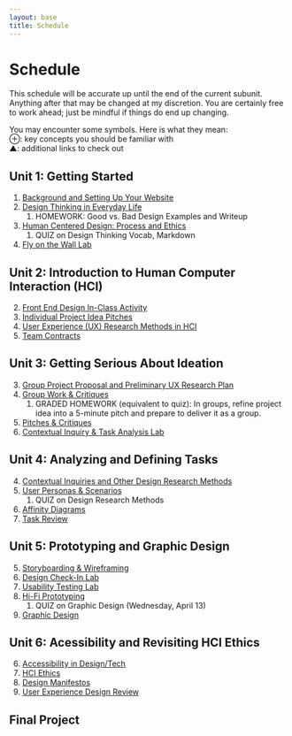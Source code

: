 ```yaml
---
layout: base
title: Schedule
---
```

# Schedule
This schedule will be accurate up until the end of the current subunit. Anything after that may be changed at my discretion. You are certainly free to work ahead; just be mindful if things do end up changing.

<div class="Legend">
You may encounter some symbols. Here is what they mean: <br>
⊕: key concepts you should be familiar with<br>
▲: additional links to check out
</div>

## Unit 1: Getting Started
  1. [Background and Setting Up Your Website]({{site.baseurl}}/units/01/01/)
  1. [Design Thinking in Everyday Life]({{site.baseurl}}/units/01/02/)
     1. HOMEWORK: Good vs. Bad Design Examples and Writeup
  1. [Human Centered Design: Process and Ethics]({{site.baseurl}}/units/01/03/)
     1. QUIZ on Design Thinking Vocab, Markdown
  1. [Fly on the Wall Lab]({{site.baseurl}}/units/01/04/)

## Unit 2: Introduction to Human Computer Interaction (HCI)
  2. [Front End Design In-Class Activity]({{site.baseurl}}/units/02/01/)
  2. [Individual Project Idea Pitches]({{site.baseurl}}/units/02/02/)
  2. [User Experience (UX) Research Methods in HCI]({{site.baseurl}}/units/02/03/)
  2. [Team Contracts]({{site.baseurl}}/units/02/04)

## Unit 3: Getting Serious About Ideation
  3. [Group Project Proposal and Preliminary UX Research Plan]({{site.baseurl}}/units/03/01/)
  3. [Group Work & Critiques]({{site.baseurl}}/units/03/02)
     1. GRADED HOMEWORK (equivalent to quiz): In groups, refine project idea into a 5-minute pitch and prepare to deliver it as a group.
  3. [Pitches & Critiques]({{site.baseurl}}/units/03/03)
  3. [Contextual Inquiry & Task Analysis Lab]({{site.baseurl}}/units/03/04/)

## Unit 4: Analyzing and Defining Tasks
  4. [Contextual Inquiries and Other Design Research Methods]({{site.baseurl}}/units/04/01/)
  4. [User Personas & Scenarios]({{site.baseurl}}/units/04/02/)
     1. QUIZ on Design Research Methods
  4. [Affinity Diagrams]({{site.baseurl}}/units/04/03/)
  4. [Task Review]({{site.baseurl}}/units/04/04/)

## Unit 5: Prototyping and Graphic Design
  5. [Storyboarding & Wireframing]({{site.baseurl}}/units/05/01/)
  5. [Design Check-In Lab]({{site.baseurl}}/units/05/02/)
  5. [Usability Testing Lab]({{site.baseurl}}/units/05/03/)
  5. [Hi-Fi Prototyping]({{site.baseurl}}/units/05/04/)
     1. QUIZ on Graphic Design (Wednesday, April 13)
  5. [Graphic Design]({{site.baseurl}}/units/05/05/)

## Unit 6: Acessibility and Revisiting HCI Ethics
  6. [Accessibility in Design/Tech]({{site.baseurl}}/units/06/01/)
  6. [HCI Ethics]({{site.baseurl}}/units/06/02/)
  6. [Design Manifestos]({{site.baseurl}}/units/06/03)
  6. [User Experience Design Review]({{site.baseurl}}/units/06/04/)

## Final Project
